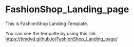 # FashionShop_Landing_page
This is FashionShop Landing Template.

You can see the tempalte by using this link 
https://timdvd.github.io/FashionShop_Landing_page/
